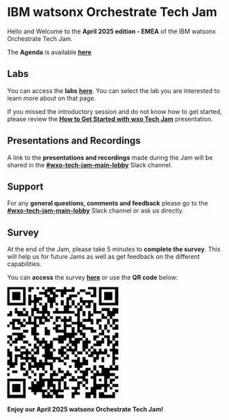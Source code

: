 # IBM watsonx Orchestrate Tech Jam

Hello and Welcome to the **April 2025 edition - EMEA** of the IBM watsonx Orchestrate Tech Jam. 

The **Agenda** is available **[here](https://github.com/IBM/ba-dl-tech-jam/blob/main/Agenda/%5BBA%26DL%20wxO%20Tech%20Jam%202025.04.09%5D%20Agenda.pdf)**

## Labs

You can access the **labs** **[here](/Labs_wxo.md)**. You can select the lab you are interested to learn more about on that page.

If you missed the introductory session and do not know how to get started, please review the **[How to Get Started with wxo Tech Jam](/Agenda/How%20to%20Get%20Started%20with%20BA%20%26%20DL%20Tech%20Jam.pdf)** presentation.

## Presentations and Recordings

A link to the **presentations and recordings** made during the Jam will be shared in the **[#wxo-tech-jam-main-lobby](https://ibm.enterprise.slack.com/archives/C07K52NV76X)** Slack channel.

## Support

For any **general questions, comments and feedback** please go to the **[#wxo-tech-jam-main-lobby](https://ibm.enterprise.slack.com/archives/C07K52NV76X)** Slack channel or ask us directly.

## Survey

At the end of the Jam, please take 5 minutes to **complete the survey**. This will help us for future Jams as well as get feedback on the different capabilities.

You can **access** the survey **[here](https://www.surveymonkey.com/r/BADLTechJam2024)** or use the **QR code** below:

![Survey QR Code](QR_code_BADLTechJam2024.png)

**Enjoy our April 2025 watsonx Orchestrate Tech Jam!**
